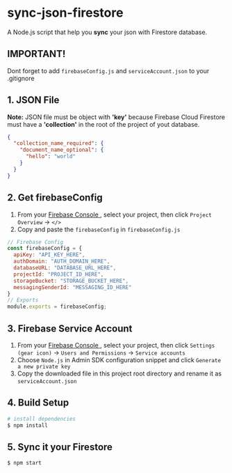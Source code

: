 # sync-json-firestore

A Node.js script that help you **sync** your json with Firestore database.

## **IMPORTANT!** 
Dont forget to add `firebaseConfig.js` and `serviceAccount.json` to your .gitignore

## 1. JSON File 

**Note:** JSON file must be object with **'key'** because Firebase Cloud Firestore must have a **'collection'** in the root of the project of yout database.

```json
{
  "collection_name_required": {
    "document_name_optional": {
      "hello": "world"
    }
  }
}
```

## 2. Get firebaseConfig

1. From your [Firebase Console ](https://console.firebase.google.com), select your project, then click `Project Overview` -> `</>`
2. Copy and paste the `firebaseConfig` in `firebaseConfig.js`

```js
// Firebase Config
const firebaseConfig = {
  apiKey: "API_KEY_HERE",
  authDomain: "AUTH_DOMAIN_HERE",
  databaseURL: "DATABASE_URL_HERE",
  projectId: "PROJECT_ID_HERE",
  storageBucket: "STORAGE_BUCKET_HERE",
  messagingSenderId: "MESSAGING_ID_HERE"
}
// Exports
module.exports = firebaseConfig;
```

## 3. Firebase Service Account

1. From your [Firebase Console ](https://console.firebase.google.com), select your project, then click `Settings (gear icon)` -> `Users and Permissions` -> `Service accounts`
2. Choose `Node.js` in Admin SDK configuration snippet and click `Generate a new private key`
3. Copy the downloaded file in this project root directory and rename it as `serviceAccount.json`


## 4. Build Setup
``` bash
# install dependencies
$ npm install
```

## 5. Sync it your Firestore
```bash
$ npm start
```